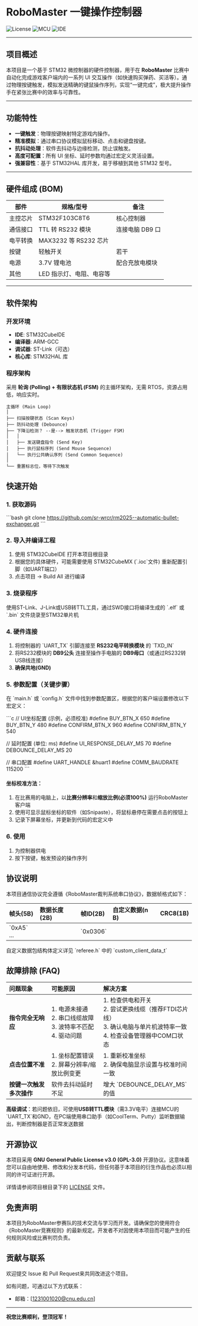 # RoboMaster 一键操作控制器

![License](https://img.shields.io/badge/License-GPLv3-blue.svg)
![MCU](https://img.shields.io/badge/MCU-STM32F103-blue)
![IDE](https://img.shields.io/badge/IDE-STM32CubeIDE-blue)

---

## 项目概述

本项目是一个基于 STM32 微控制器的硬件控制器，用于在 **RoboMaster** 比赛中自动化完成游戏客户端内的一系列 UI 交互操作（如快速购买弹药、买活等）。通过物理按键触发，模拟发送精确的键鼠操作序列，实现“一键完成”，极大提升操作手在紧张比赛中的效率与可靠性。

---

## 功能特性

- **一键触发**：物理按键映射特定游戏内操作。
- **精准模拟**：通过串口协议模拟鼠标移动、点击和键盘按键。
- **抗抖动处理**：软件去抖动与边缘检测，防止误触发。
- **高度可配置**：所有 UI 坐标、延时参数均通过宏定义灵活设置。
- **强兼容性**：基于 STM32HAL 库开发，易于移植到其他 STM32 型号。

---

## 硬件组成 (BOM)

| 部件       | 规格/型号       | 备注                         |
|------------|------------------|------------------------------|
| 主控芯片   | STM32F103C8T6    | 核心控制器                   |
| 通信接口   | TTL 转 RS232 模块 | 连接电脑 DB9 口              |
| 电平转换   | MAX3232 等 RS232 芯片 |                            |
| 按键       | 轻触开关         | 若干                         |
| 电源       | 3.7V 锂电池      | 配合充放电模块               |
| 其他       | LED 指示灯、电阻、电容等 |                        |

---

## 软件架构

### 开发环境

- **IDE**: STM32CubeIDE
- **编译器**: ARM-GCC
- **调试器**: ST-Link（可选）
- **核心库**: STM32HAL 库

### 程序架构

采用 **轮询 (Polling) + 有限状态机 (FSM)** 的主循环架构，无需 RTOS，资源占用低，响应实时。

```text
主循环 (Main Loop)
│
├── 扫描按键状态 (Scan Keys)
├── 防抖动处理 (Debounce)
├── 下降沿检测？ --是--> 触发状态机 (Trigger FSM)
│   │
│   ├── 发送键盘指令 (Send Key)
│   ├── 执行鼠标序列 (Send Mouse Sequence)
│   └── 执行公共确认序列 (Send Common Sequence)
│
└── 重置标志位，等待下次触发
```

## 快速开始

### 1. 获取源码
\`\`\`bash
git clone <https://github.com/sr-wrcr/rm2025--automatic-bullet-exchanger.git>
\`\`\`

### 2. 导入并编译工程
1. 使用 STM32CubeIDE 打开本项目根目录
2. 根据您的具体硬件，可能需要使用 STM32CubeMX (\`.ioc\`文件) 重新配置引脚（如UART端口）
3. 点击项目 -> Build All 进行编译

### 3. 烧录程序
使用ST-Link、J-Link或USB转TTL工具，通过SWD接口将编译生成的 \`.elf\` 或 \`.bin\` 文件烧录至STM32单片机

### 4. 硬件连接
1. 将控制器的 \`UART_TX\` 引脚连接至 **RS232电平转换模块** 的 \`TXD_IN\`
2. 将RS232模块的 **DB9公头** 连接至操作手电脑的 **DB9母口**（或通过RS232转USB线连接）
3. **确保共地(GND)**

### 5. 参数配置（关键步骤）
在 \`main.h\` 或 \`config.h\` 文件中找到参数配置区，根据您的客户端设置修改以下宏定义：

\`\`\`c
// UI坐标配置 (示例，必须校准)
#define BUY_BTN_X        650
#define BUY_BTN_Y        480
#define CONFIRM_BTN_X    960
#define CONFIRM_BTN_Y    540

// 延时配置 (单位: ms)
#define UI_RESPONSE_DELAY_MS    70
#define DEBOUNCE_DELAY_MS       20

// 串口配置
#define UART_HANDLE            &huart1
#define COMM_BAUDRATE          115200
\`\`\`

#### 坐标校准方法：
1. 在比赛用的电脑上，以**比赛分辨率**和**缩放比例(必须100%)** 运行RoboMaster客户端
2. 使用可显示鼠标坐标的软件（如Snipaste），将鼠标悬停在需要点击的按钮上
3. 记录下屏幕坐标，并更新到代码的宏定义中

### 6. 使用
1. 为控制器供电
2. 按下按键，触发预设的操作序列

## 协议说明
本项目通信协议完全遵循《RoboMaster裁判系统串口协议》，数据帧格式如下：

| 帧头(5B) | 数据长度(2B) | 帧ID(2B) | 自定义数据(n B) | CRC8(1B) |
| :--- | :--- | :--- | :--- | :--- |
| \`0xA5\` ... |  | \`0x0306\` |  |  |

自定义数据包结构体定义详见 \`referee.h\` 中的 \`custom_client_data_t\`

## 故障排除 (FAQ)

| 问题现象 | 可能原因 | 解决方案 |
| :--- | :--- | :--- |
| **指令完全无响应** | 1. 电源未接通<br>2. 串口线缆故障<br>3. 波特率不匹配<br>4. 驱动问题 | 1. 检查供电和开关<br>2. 尝试更换线缆（推荐FTDI芯片线）<br>3. 确认电脑与单片机波特率一致<br>4. 检查设备管理器中COM口状态 |
| **点击位置不准** | 1. 坐标配置错误<br>2. 屏幕分辨率/缩放比例变更 | 1. 重新校准坐标<br>2. 确保电脑显示设置与校准时间一致 |
| **按键一次触发多次操作** | 软件去抖动延时不足 | 增大 \`DEBOUNCE_DELAY_MS\` 的值 |

**高级调试**：若问题依旧，可使用**USB转TTL模块**（需3.3V电平）连接MCU的\`UART_TX\`和GND，在PC端使用串口助手（如CoolTerm、Putty）监听数据输出，判断控制器是否正常发送数据

## 开源协议

本项目采用 **GNU General Public License v3.0 (GPL-3.0)** 开源协议。这意味着您可以自由地使用、修改和分发本代码，但任何基于本项目的衍生作品也必须以相同的许可证进行开源。

详情请参阅项目根目录下的 [LICENSE](LICENSE) 文件。

## 免责声明

本项目为RoboMaster参赛队的技术交流与学习而开发。请确保您的使用符合《RoboMaster竞赛规则》的最新规定。开发者不对因使用本项目而可能产生的任何规则风险或比赛判罚负责。

## 贡献与联系

欢迎提交 Issue 和 Pull Request来共同改进这个项目。

如有问题，可通过以下方式联系：
- 邮箱：[1231001020@cnu.edu.cn]

---
**祝您比赛顺利，登顶冠军！**
